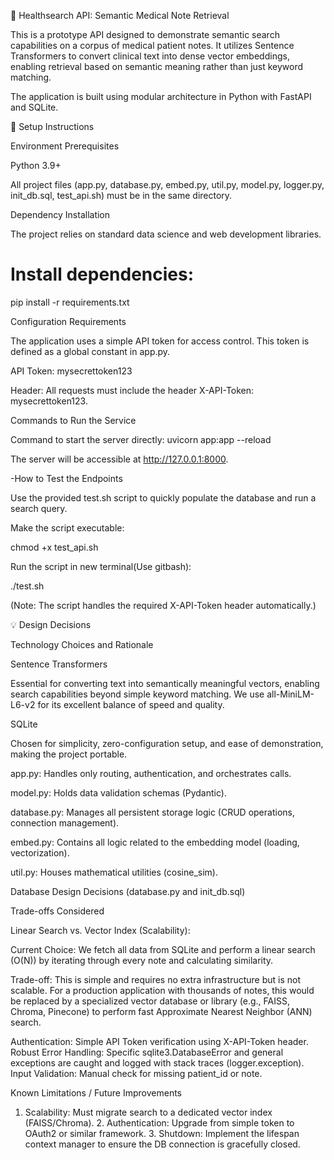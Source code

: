🏥 Healthsearch API: Semantic Medical Note Retrieval

This is a prototype API designed to demonstrate semantic search capabilities on a corpus of medical patient notes. It utilizes Sentence Transformers to convert clinical text into dense vector embeddings, enabling retrieval based on semantic meaning rather than just keyword matching.

The application is built using  modular architecture in Python with FastAPI and SQLite.

🚀 Setup Instructions

Environment Prerequisites

Python 3.9+

All project files (app.py, database.py, embed.py, util.py, model.py, logger.py, init_db.sql, test_api.sh) must be in the same directory.

Dependency Installation

The project relies on standard data science and web development libraries.

# Install dependencies:

pip install -r requirements.txt

Configuration Requirements

The application uses a simple API token for access control. This token is defined as a global constant in app.py.

API Token: mysecrettoken123

Header: All requests must include the header X-API-Token: mysecrettoken123.

Commands to Run the Service

Command to start the server directly: uvicorn app:app --reload     

The server will be accessible at http://127.0.0.1:8000.

-How to Test the Endpoints

Use the provided test.sh script to quickly populate the database and run a search query.

Make the script executable:

chmod +x test_api.sh


Run the script in new terminal(Use gitbash):

./test.sh

(Note: The script handles the required X-API-Token header automatically.)

💡 Design Decisions

Technology Choices and Rationale

Sentence Transformers

Essential for converting text into semantically meaningful vectors, enabling search capabilities beyond simple keyword matching. We use all-MiniLM-L6-v2 for its excellent balance of speed and quality.

SQLite

Chosen for simplicity, zero-configuration setup, and ease of demonstration, making the project portable.



app.py: Handles only routing, authentication, and orchestrates calls.

model.py: Holds data validation schemas (Pydantic).

database.py: Manages all persistent storage logic (CRUD operations, connection management).

embed.py: Contains all logic related to the embedding model (loading, vectorization).

util.py: Houses mathematical utilities (cosine_sim).

Database Design Decisions (database.py and init_db.sql)


Trade-offs Considered

Linear Search vs. Vector Index (Scalability):

Current Choice: We fetch all data from SQLite and perform a linear search (O(N)) by iterating through every note and calculating similarity.

Trade-off: This is simple and requires no extra infrastructure but is not scalable. For a production application with thousands of notes, this would be replaced by a specialized vector database or library (e.g., FAISS, Chroma, Pinecone) to perform fast Approximate Nearest Neighbor (ANN) search.


Authentication: Simple API Token verification using X-API-Token header. Robust Error Handling: Specific sqlite3.DatabaseError and general exceptions are caught and logged with stack traces (logger.exception). Input Validation: Manual check for missing patient_id or note.

Known Limitations / Future Improvements

1. Scalability: Must migrate search to a dedicated vector index (FAISS/Chroma). 2. Authentication: Upgrade from simple token to OAuth2 or similar framework. 3. Shutdown: Implement the lifespan context manager to ensure the DB connection is gracefully closed.
